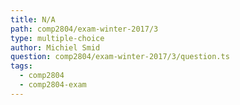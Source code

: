 ```yaml
---
title: N/A
path: comp2804/exam-winter-2017/3
type: multiple-choice
author: Michiel Smid
question: comp2804/exam-winter-2017/3/question.ts
tags:
  - comp2804
  - comp2804-exam
---
```

